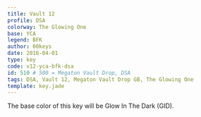 ```yaml
---
title: Vault 12
profile: DSA
colorway: The Glowing One
base: YCA
legend: BFK
author: 00keys
date: 2016-04-01
type: key
code: v12-yca-bfk-dsa
id: 510 # 500 = Megaton Vault Drop, DSA
tags: DSA, Vault 12, Megaton Vault Drop GB, The Glowing One
template: key.jade
---
```


The base color of this key will be Glow In The Dark (GID).
